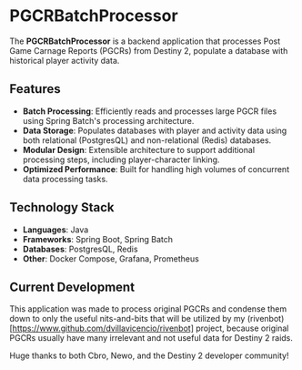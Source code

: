 # PGCRBatchProcessor

The **PGCRBatchProcessor** is a backend application that processes Post Game Carnage Reports (PGCRs) from Destiny 2, populate a database with historical player activity data.

## Features

- **Batch Processing**: Efficiently reads and processes large PGCR files using Spring Batch's processing architecture.
- **Data Storage**: Populates databases with player and activity data using both relational (PostgresQL) and non-relational (Redis) databases.
- **Modular Design**: Extensible architecture to support additional processing steps, including player-character linking.
- **Optimized Performance**: Built for handling high volumes of concurrent data processing tasks.

## Technology Stack

- **Languages**: Java
- **Frameworks**: Spring Boot, Spring Batch
- **Databases**: PostgresQL, Redis
- **Other**: Docker Compose, Grafana, Prometheus

## Current Development
This application was made to process original PGCRs and condense them down to only the useful nits-and-bits that will be utilized by my (rivenbot)[https://www.github.com/dvillavicencio/rivenbot] project,
because original PGCRs usually have many irrelevant and not useful data for Destiny 2 raids.

Huge thanks to both Cbro, Newo, and the Destiny 2 developer community!
